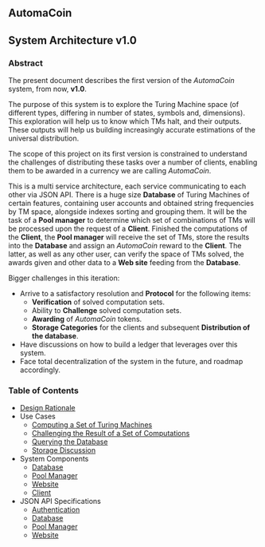 ## AutomaCoin
## System Architecture v1.0

### Abstract

The present document describes the first version of the _AutomaCoin_ system,
from now, **v1.0**.

The purpose of this system is to explore the Turing Machine space (of different
types, differing in number of states, symbols and, dimensions). This exploration
will help us to know which TMs halt, and their outputs. These outputs will help
us building increasingly accurate estimations of the universal distribution.

The scope of this project on its first version is constrained to understand the
challenges of distributing these tasks over a number of clients, enabling them
to be awarded in a currency we are calling _AutomaCoin_.

This is a multi service architecture, each service communicating to each other via
JSON API. There is a huge size **Database** of Turing Machines of certain features,
containing user accounts and obtained string frequencies by TM space, alongside
indexes sorting and grouping them. It will be the task of a **Pool manager**
to determine which set of combinations of TMs will be processed upon the request
of a **Client**. Finished the computations of the **Client**, the **Pool
manager** will receive the set of TMs, store the results into the **Database**
and assign an _AutomaCoin_ reward to the **Client**. The latter, as well as any
other user, can verify the space of TMs solved, the awards given and other data
to a **Web site** feeding from the **Database**.

Bigger challenges in this iteration:

* Arrive to a satisfactory resolution and **Protocol** for the following items:
  * **Verification** of solved computation sets.
  * Ability to **Challenge** solved computation sets.
  * **Awarding** of _AutomaCoin_ tokens.
  * **Storage Categories** for the clients and subsequent
    **Distribution of the database**.
* Have discussions on how to build a ledger that leverages over this system.
* Face total decentralization of the system in the future, and roadmap accordingly.

### Table of Contents

* [Design Rationale](design-rationale.md)
* Use Cases
  * [Computing a Set of Turing Machines](use-case-computing-a-set-of-tms.md)
  * [Challenging the Result of a Set of Computations](use-case-challenging-results.md)
  * [Querying the Database](use-case-querying-the-database.md)
  * [Storage Discussion](use-case-storage-discussion.md)
* System Components
  * [Database](components-database.md)
  * [Pool Manager](components-pool-manager.md)
  * [Website](components-website.md)
  * [Client](components-client.md)
* JSON API Specifications
  * [Authentication](json-api-authenticating-requests.md)
  * [Database](json-api-database.md)
  * [Pool Manager](json-api-pool-manager.md)
  * [Website](json-api-website.md)

